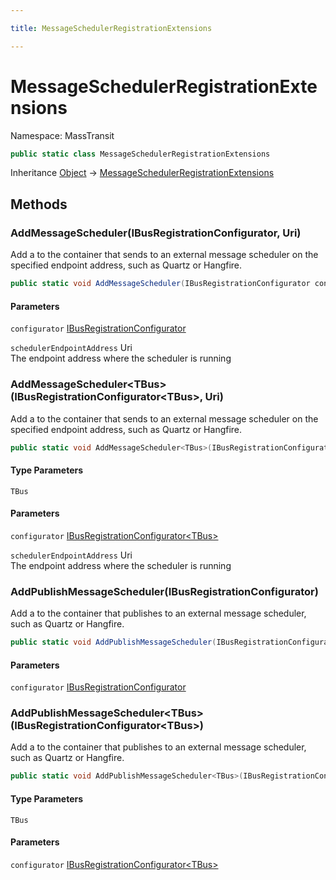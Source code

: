 ```yaml
---

title: MessageSchedulerRegistrationExtensions

---
```


# MessageSchedulerRegistrationExtensions

Namespace: MassTransit

```csharp
public static class MessageSchedulerRegistrationExtensions
```

Inheritance [Object](https://learn.microsoft.com/en-us/dotnet/api/system.object) → [MessageSchedulerRegistrationExtensions](../masstransit/messageschedulerregistrationextensions)

## Methods

### **AddMessageScheduler(IBusRegistrationConfigurator, Uri)**

Add a  to the container that sends 
 to an external message scheduler on the specified endpoint address, such as Quartz or Hangfire.

```csharp
public static void AddMessageScheduler(IBusRegistrationConfigurator configurator, Uri schedulerEndpointAddress)
```

#### Parameters

`configurator` [IBusRegistrationConfigurator](../masstransit/ibusregistrationconfigurator)<br/>

`schedulerEndpointAddress` Uri<br/>
The endpoint address where the scheduler is running

### **AddMessageScheduler\<TBus\>(IBusRegistrationConfigurator\<TBus\>, Uri)**

Add a  to the container that sends 
 to an external message scheduler on the specified endpoint address, such as Quartz or Hangfire.

```csharp
public static void AddMessageScheduler<TBus>(IBusRegistrationConfigurator<TBus> configurator, Uri schedulerEndpointAddress)
```

#### Type Parameters

`TBus`<br/>

#### Parameters

`configurator` [IBusRegistrationConfigurator\<TBus\>](../masstransit/ibusregistrationconfigurator-1)<br/>

`schedulerEndpointAddress` Uri<br/>
The endpoint address where the scheduler is running

### **AddPublishMessageScheduler(IBusRegistrationConfigurator)**

Add a  to the container that publishes 
 to an external message scheduler, such as Quartz or Hangfire.

```csharp
public static void AddPublishMessageScheduler(IBusRegistrationConfigurator configurator)
```

#### Parameters

`configurator` [IBusRegistrationConfigurator](../masstransit/ibusregistrationconfigurator)<br/>

### **AddPublishMessageScheduler\<TBus\>(IBusRegistrationConfigurator\<TBus\>)**

Add a  to the container that publishes 
 to an external message scheduler, such as Quartz or Hangfire.

```csharp
public static void AddPublishMessageScheduler<TBus>(IBusRegistrationConfigurator<TBus> configurator)
```

#### Type Parameters

`TBus`<br/>

#### Parameters

`configurator` [IBusRegistrationConfigurator\<TBus\>](../masstransit/ibusregistrationconfigurator-1)<br/>

